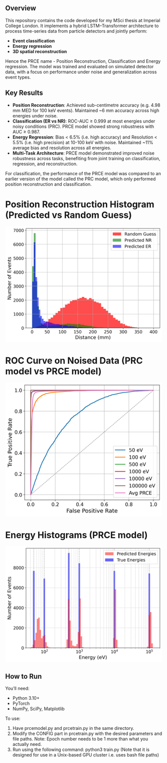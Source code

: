 ## Overview
This repository contains the code developed for my MSci thesis at Imperial College London. It implements a hybrid LSTM–Transformer architecture to process time-series data from particle detectors and jointly perform:

- **Event classification**
- **Energy regression**
- **3D spatial reconstruction**

Hence the PRCE name - Position Reconstruction, Classification and Energy regression.
The model was trained and evaluated on simulated detector data, with a focus on performance under noise and generalization across event types.

## Key Results

- **Position Reconstruction**: Achieved sub-centimetre accuracy (e.g. 4.98 mm MED for 100 keV events). Maintained ~6 mm accuracy across high energies under noise.
- **Classification (ER vs NR)**: ROC-AUC ≥ 0.999 at most energies under noisy conditions (PRC). PRCE model showed strong robustness with AUC ≥ 0.987.
- **Energy Regression**: Bias < 6.5% (i.e. high accuracy) and Resolution < 5.5% (i.e. high precision) at 10-100 keV with noise. Maintained ~11% average bias and resolution across all energies.
- **Multi-Task Architecture**: PRCE model demonstrated improved noise robustness across tasks, benefiting from joint training on classification, regression, and reconstruction.

For classification, the performance of the PRCE model was compared to an earlier version of the model called the PRC model, which only performed position reconstruction and classification.

# Position Reconstruction Histogram (Predicted vs Random Guess)
<img src="t90e276_chist.png" alt="Histrogram showing position reconstruction performance" width="500"/>

# ROC Curve on Noised Data (PRC model vs PRCE model)
<img src="nlmulti_roc_curve_noise.png" alt="ROC Curve showing classification AUC across energies (PRC model vs PRCE model)" width="500"/>

# Energy Histograms (PRCE model)
<img src="t90nrghist.png" alt="Histogram showing energy regression performance" width="500"/>

## How to Run

You’ll need:
- Python 3.10+
- PyTorch
- NumPy, SciPy, Matplotlib

To use:
1) Have prcemodel.py and prcetrain.py in the same directory.
2) Modify the CONFIG part in prcetrain.py with the desired parameters and file paths.
   Note: Epoch number needs to be 1 more than what you actually need.
3) Run using the following command: python3 train.py (Note that it is designed for use in a Unix-based GPU cluster i.e. uses bash file paths)


